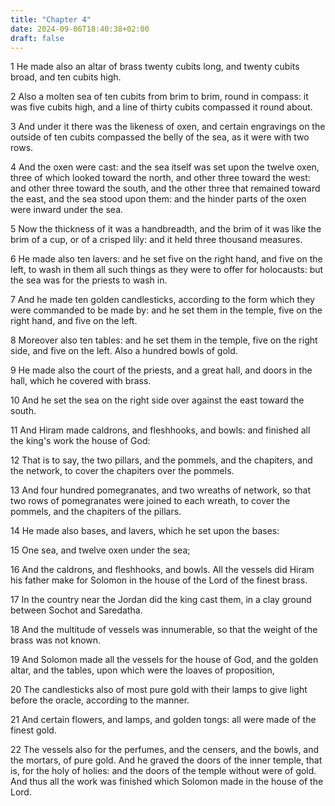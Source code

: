 ```yaml
---
title: "Chapter 4"
date: 2024-09-06T18:40:38+02:00
draft: false
---
```




1 He made also an altar of brass twenty cubits long, and twenty cubits broad, and ten cubits high.

2 Also a molten sea of ten cubits from brim to brim, round in compass: it was five cubits high, and a line of thirty cubits compassed it round about.

3 And under it there was the likeness of oxen, and certain engravings on the outside of ten cubits compassed the belly of the sea, as it were with two rows.

4 And the oxen were cast: and the sea itself was set upon the twelve oxen, three of which looked toward the north, and other three toward the west: and other three toward the south, and the other three that remained toward the east, and the sea stood upon them: and the hinder parts of the oxen were inward under the sea.

5 Now the thickness of it was a handbreadth, and the brim of it was like the brim of a cup, or of a crisped lily: and it held three thousand measures.

6 He made also ten lavers: and he set five on the right hand, and five on the left, to wash in them all such things as they were to offer for holocausts: but the sea was for the priests to wash in.

7 And he made ten golden candlesticks, according to the form which they were commanded to be made by: and he set them in the temple, five on the right hand, and five on the left.

8 Moreover also ten tables: and he set them in the temple, five on the right side, and five on the left. Also a hundred bowls of gold.

9 He made also the court of the priests, and a great hall, and doors in the hall, which he covered with brass.

10 And he set the sea on the right side over against the east toward the south.

11 And Hiram made caldrons, and fleshhooks, and bowls: and finished all the king's work the house of God:

12 That is to say, the two pillars, and the pommels, and the chapiters, and the network, to cover the chapiters over the pommels.

13 And four hundred pomegranates, and two wreaths of network, so that two rows of pomegranates were joined to each wreath, to cover the pommels, and the chapiters of the pillars.

14 He made also bases, and lavers, which he set upon the bases:

15 One sea, and twelve oxen under the sea;

16 And the caldrons, and fleshhooks, and bowls. All the vessels did Hiram his father make for Solomon in the house of the Lord of the finest brass.

17 In the country near the Jordan did the king cast them, in a clay ground between Sochot and Saredatha.

18 And the multitude of vessels was innumerable, so that the weight of the brass was not known.

19 And Solomon made all the vessels for the house of God, and the golden altar, and the tables, upon which were the loaves of proposition,

20 The candlesticks also of most pure gold with their lamps to give light before the oracle, according to the manner.

21 And certain flowers, and lamps, and golden tongs: all were made of the finest gold.

22 The vessels also for the perfumes, and the censers, and the bowls, and the mortars, of pure gold. And he graved the doors of the inner temple, that is, for the holy of holies: and the doors of the temple without were of gold. And thus all the work was finished which Solomon made in the house of the Lord.

